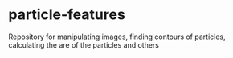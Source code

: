 # particle-features
Repository for manipulating images, finding contours of particles, calculating the are of the particles and others
